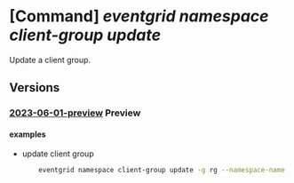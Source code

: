# [Command] _eventgrid namespace client-group update_

Update a client group.

## Versions

### [2023-06-01-preview](/Resources/mgmt-plane/L3N1YnNjcmlwdGlvbnMve30vcmVzb3VyY2Vncm91cHMve30vcHJvdmlkZXJzL21pY3Jvc29mdC5ldmVudGdyaWQvbmFtZXNwYWNlcy97fS9jbGllbnRncm91cHMve30=/2023-06-01-preview.xml) **Preview**

<!-- mgmt-plane /subscriptions/{}/resourcegroups/{}/providers/microsoft.eventgrid/namespaces/{}/clientgroups/{} 2023-06-01-preview -->

#### examples

- update client group
    ```bash
        eventgrid namespace client-group update -g rg --namespace-name name -n client-group --description test
    ```
